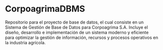 # CorpoagrimaDBMS
Repositorio para el proyecto de base de datos, el cual consiste en un Sistema de Gestión de Base de Datos para Corpoagrima S.A. Incluye el diseño, desarrollo e implementación de un sistema moderno y eficiente para optimizar la gestión de información, recursos y procesos operativos en la industria agrícola. 
